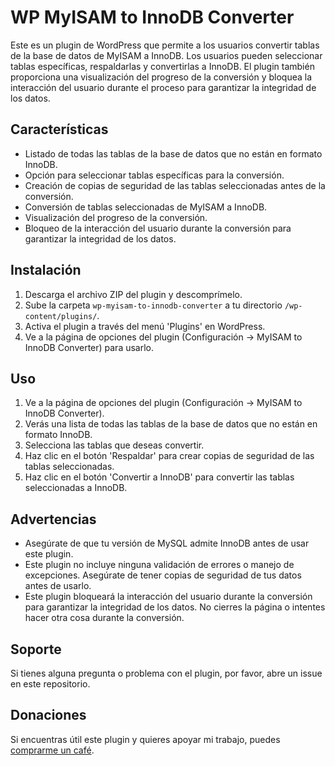 # WP MyISAM to InnoDB Converter

Este es un plugin de WordPress que permite a los usuarios convertir tablas de la base de datos de MyISAM a InnoDB. Los usuarios pueden seleccionar tablas específicas, respaldarlas y convertirlas a InnoDB. El plugin también proporciona una visualización del progreso de la conversión y bloquea la interacción del usuario durante el proceso para garantizar la integridad de los datos.

## Características

- Listado de todas las tablas de la base de datos que no están en formato InnoDB.
- Opción para seleccionar tablas específicas para la conversión.
- Creación de copias de seguridad de las tablas seleccionadas antes de la conversión.
- Conversión de tablas seleccionadas de MyISAM a InnoDB.
- Visualización del progreso de la conversión.
- Bloqueo de la interacción del usuario durante la conversión para garantizar la integridad de los datos.

## Instalación

1. Descarga el archivo ZIP del plugin y descomprímelo.
2. Sube la carpeta `wp-myisam-to-innodb-converter` a tu directorio `/wp-content/plugins/`.
3. Activa el plugin a través del menú 'Plugins' en WordPress.
4. Ve a la página de opciones del plugin (Configuración -> MyISAM to InnoDB Converter) para usarlo.

## Uso

1. Ve a la página de opciones del plugin (Configuración -> MyISAM to InnoDB Converter).
2. Verás una lista de todas las tablas de la base de datos que no están en formato InnoDB.
3. Selecciona las tablas que deseas convertir.
4. Haz clic en el botón 'Respaldar' para crear copias de seguridad de las tablas seleccionadas.
5. Haz clic en el botón 'Convertir a InnoDB' para convertir las tablas seleccionadas a InnoDB.

## Advertencias

- Asegúrate de que tu versión de MySQL admite InnoDB antes de usar este plugin.
- Este plugin no incluye ninguna validación de errores o manejo de excepciones. Asegúrate de tener copias de seguridad de tus datos antes de usarlo.
- Este plugin bloqueará la interacción del usuario durante la conversión para garantizar la integridad de los datos. No cierres la página o intentes hacer otra cosa durante la conversión.

## Soporte

Si tienes alguna pregunta o problema con el plugin, por favor, abre un issue en este repositorio.

## Donaciones

Si encuentras útil este plugin y quieres apoyar mi trabajo, puedes [comprarme un café](https://www.buymeacoffee.com/rckflr).

